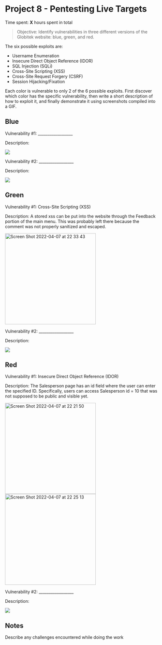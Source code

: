 # Project 8 - Pentesting Live Targets

Time spent: **X** hours spent in total

> Objective: Identify vulnerabilities in three different versions of the Globitek website: blue, green, and red.

The six possible exploits are:

* Username Enumeration
* Insecure Direct Object Reference (IDOR)
* SQL Injection (SQLi)
* Cross-Site Scripting (XSS)
* Cross-Site Request Forgery (CSRF)
* Session Hijacking/Fixation

Each color is vulnerable to only 2 of the 6 possible exploits. First discover which color has the specific vulnerability, then write a short description of how to exploit it, and finally demonstrate it using screenshots compiled into a GIF.

## Blue

Vulnerability #1: __________________

Description:

<img src="blue-vuln1.gif">

Vulnerability #2: __________________

Description:

<img src="blue-vuln2.gif">

## Green

Vulnerability #1: Cross-Site Scripting (XSS)

Description:  A stored xss can be put into the website through the Feedback portion of the main menu. This was probably left there because the comment was not properly sanitized and escaped. 

<img width="300" alt="Screen Shot 2022-04-07 at 22 33 43" src="https://user-images.githubusercontent.com/62517289/162351906-4a1a75f5-389e-4440-8641-8890094f98e2.png">


Vulnerability #2: __________________

Description:

<img src="green-vuln2.gif">


## Red

Vulnerability #1: Insecure Direct Object Reference (IDOR)

Description: The Salesperson page has an id field where the user can enter the specified ID. Specifically, users can access Salesperson id = 10 that was not supposed to be public and visible yet. 

<img width="300" alt="Screen Shot 2022-04-07 at 22 21 50" src="https://user-images.githubusercontent.com/62517289/162350638-4c2c24ac-d215-4e83-82b7-d6bc3c304e44.png"> <img width="300" alt="Screen Shot 2022-04-07 at 22 25 13" src="https://user-images.githubusercontent.com/62517289/162350941-9a95be32-2781-4d0a-b49a-c6ce6394e763.png">


Vulnerability #2: __________________

Description:

<img src="red-vuln2.gif">


## Notes

Describe any challenges encountered while doing the work
